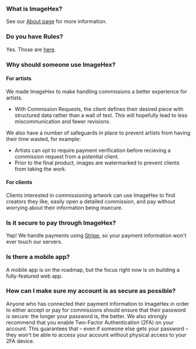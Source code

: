 ### What is ImageHex?
See our [About page](/about) for more information.


### Do you have Rules?
Yes. Those are [here](/rules).

### Why should someone use ImageHex?
#### For artists
We made ImageHex to make handling commissions a better experience for artists.

* With Commission Requests, the client defines their desired piece with structured data rather than a wall of text. This will hopefully lead to less miscommunication and fewer revisions.

We also have a number of safeguards in place to prevent artists from having their time wasted, for example:

* Artists can opt to require payment verification before recieving a commission request from a potential client.
* Prior to the final product, images are watermarked to prevent clients from taking the work.


#### For clients
Clients interested in commissioning artwork can use ImageHex to find creators they like, easily open a detailed commission, and pay without worrying about their information being insecure.


### Is it secure to pay through ImageHex?
Yep! We handle payments using [Stripe](https://stripe.com), so your payment information won't ever touch our servers.


### Is there a mobile app?
A mobile app is on the roadmap, but the focus right now is on building a fully-featured web app.


### How can I make sure my account is as secure as possible?
Anyone who has connected their payment information to ImageHex in order to either accept or pay for commissions should ensure that their password is secure: the longer your password is, the better. We also strongly recommend that you enable Two-Factor Authentication (2FA) on your account. This guarantees that – even if someone else gets your password – they won't be able to access your account without physical access to your 2FA device.
